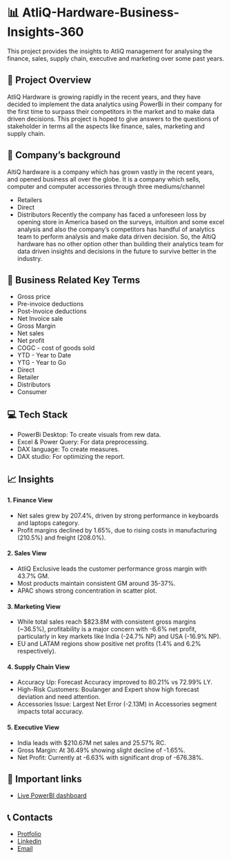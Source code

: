 # 📊 AtliQ-Hardware-Business-Insights-360
This project provides the insights to AtliQ management for analysing the finance, sales, supply chain, executive and marketing over some past years.

## 📝 Project Overview
AtliQ Hardware is growing rapidly in the recent years, and they have decided to implement the data analytics using PowerBi in their company for the first time to surpass their competitors in the market and to make data driven decisions. This project is hoped to give answers to the questions of stakeholder in terms all the aspects like finance, sales, marketing and supply chain.

## 🏢 Company’s background
AltiQ hardware is a company which has grown vastly in the recent years, and opened business all over the globe. It is a company which sells, computer and computer accessories through three mediums/channel

- Retailers
- Direct
- Distributors Recently the company has faced a unforeseen loss by opening store in America based on the surveys, intuition and some excel analysis and also the company’s competitors has handful of analytics team to perform analysis and make data driven decision. So, the AltiQ hardware has no other option other than building their analytics team for data driven insights and decisions in the future to survive better in the industry.

## 📌 Business Related Key Terms
- Gross price
- Pre-invoice deductions
- Post-Invoice deductions
- Net Invoice sale
- Gross Margin
- Net sales
- Net profit
- COGC - cost of goods sold
- YTD - Year to Date
- YTG - Year to Go
- Direct
- Retailer
- Distributors
- Consumer

## 💻 Tech Stack
- PowerBi Desktop: To create visuals from rew data.
- Excel & Power Query: For data preprocessing.
- DAX language: To create measures.
- DAX studio: For optimizing the report.

## 📈 Insights
#### 1. Finance View
- Net sales grew by 207.4%, driven by strong performance in keyboards and laptops category.
- Profit margins declined by 1.65%, due to rising costs in manufacturing (210.5%) and freight (208.0%).
#### 2. Sales View
- AtliQ Exclusive leads the customer performance gross margin with 43.7% GM.
- Most products maintain consistent GM around 35-37%.
- APAC shows strong concentration in scatter plot.
#### 3. Marketing View
- While total sales reach $823.8M with consistent gross margins (~36.5%), profitability is a major concern with -6.6% net profit, particularly in key markets like India (-24.7% NP) and USA (-16.9% NP).
- EU and LATAM regions show positive net profits (1.4% and 6.2% respectively).
#### 4. Supply Chain View
- Accuracy Up: Forecast Accuracy improved to 80.21% vs 72.99% LY.
- High-Risk Customers: Boulanger and Expert show high forecast deviation and need attention.
- Accessories Issue: Largest Net Error (-2.13M) in Accessories segment impacts total accuracy.
#### 5. Executive View
- India leads with $210.67M net sales and 25.57% RC.
- Gross Margin: At 36.49% showing slight decline of -1.65%.
- Net Profit: Currently at -6.63% with significant drop of -676.38%.

## 🔗 Important links
- [Live PowerBI dashboard](https://app.powerbi.com/view?r=eyJrIjoiNDJkZGE0OTktNzQ0OS00YTA2LTlmYWItMmE1MGJhMTM5MDBmIiwidCI6ImM2ZTU0OWIzLTVmNDUtNDAzMi1hYWU5LWQ0MjQ0ZGM1YjJjNCJ9)

## 📞 Contacts
- [Protfolio](https://codebasics.io/portfolio/Suraj-Kant)
- [Linkedin](https://www.linkedin.com/in/surajkant9/)
- [Email](mailto:surajkant264@gmail.com)
